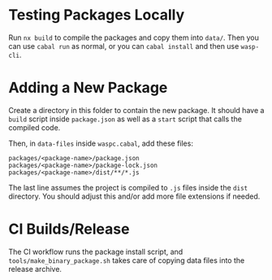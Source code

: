 # Testing Packages Locally

Run `nx build` to compile the packages and copy
them into `data/`. Then you can use `cabal run` as normal, or you can
`cabal install` and then use `wasp-cli`.

# Adding a New Package

Create a directory in this folder to contain the new package. It should have a
`build` script inside `package.json` as well as a `start` script that calls the
compiled code.

Then, in `data-files` inside `waspc.cabal`, add these files:

```
packages/<package-name>/package.json
packages/<package-name>/package-lock.json
packages/<package-name>/dist/**/*.js
```

The last line assumes the project is compiled to `.js` files inside the `dist`
directory. You should adjust this and/or add more file extensions if needed.

# CI Builds/Release

The CI workflow runs the package install script, and `tools/make_binary_package.sh`
takes care of copying data files into the release archive.
